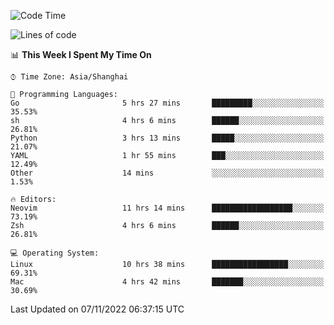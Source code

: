 <!--START_SECTION:waka-->
![Code Time](http://img.shields.io/badge/Code%20Time-963%20hrs%2018%20mins-blue)

![Lines of code](https://img.shields.io/badge/From%20Hello%20World%20I%27ve%20Written-24%20Thousand%20lines%20of%20code-blue)

📊 **This Week I Spent My Time On** 

```text
⌚︎ Time Zone: Asia/Shanghai

💬 Programming Languages: 
Go                       5 hrs 27 mins       █████████░░░░░░░░░░░░░░░░   35.53% 
sh                       4 hrs 6 mins        ██████░░░░░░░░░░░░░░░░░░░   26.81% 
Python                   3 hrs 13 mins       █████░░░░░░░░░░░░░░░░░░░░   21.07% 
YAML                     1 hr 55 mins        ███░░░░░░░░░░░░░░░░░░░░░░   12.49% 
Other                    14 mins             ░░░░░░░░░░░░░░░░░░░░░░░░░   1.53%

🔥 Editors: 
Neovim                   11 hrs 14 mins      ██████████████████░░░░░░░   73.19% 
Zsh                      4 hrs 6 mins        ██████░░░░░░░░░░░░░░░░░░░   26.81%

💻 Operating System: 
Linux                    10 hrs 38 mins      █████████████████░░░░░░░░   69.31% 
Mac                      4 hrs 42 mins       ███████░░░░░░░░░░░░░░░░░░   30.69%

```


 Last Updated on 07/11/2022 06:37:15 UTC
<!--END_SECTION:waka-->
